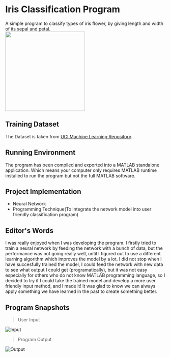 # Iris Classification Program
A simple program to classify types of iris flower, by giving length and width of its sepal and petal. </br>
<img src="https://user-images.githubusercontent.com/60565482/97408697-6eef3c00-1937-11eb-8415-05ce558dc375.png" width="250" height="250"/>

## Training Dataset
The Dataset is taken from [UCI Machine Learning Repository](https://archive.ics.uci.edu/ml/datasets/iris).

## Running Environment
The program has been compiled and exported into a MATLAB standalone application. Which means your computer only requires MATLAB runtime installed to run the program but not the full MATLAB software.

## Project Implementation
- Neural Network
- Programming Technique(To integrate the network model into user friendly classification program)

## Editor's Words
I was really enjoyed when I was developing the program. I firstly tried to train a neural network by feeding the network with a bunch of data, but the performance was not going really well, until I figured out to use a different learning algorithm which improves the model by a lot. I did not stop when I have succesfully trained the model, I could feed the network with new data to see what output I could get (programatically), but it was not easy especially for others who do not know MATLAB programming language, so I decided to try if I could take the trained model and develop a more user friendly input method, and I made it! It was glad to know we can always apply something we have learned in the past to create something better.

## Program Snapshots
>User Input
<img src="https://user-images.githubusercontent.com/60565482/97412027-f2ab2780-193b-11eb-981e-fa2f7cc26688.png" alt="Input"/>

>Program Output
<img src="https://user-images.githubusercontent.com/60565482/97412109-13737d00-193c-11eb-9722-0f78eff7534e.png" alt="Output"/>
